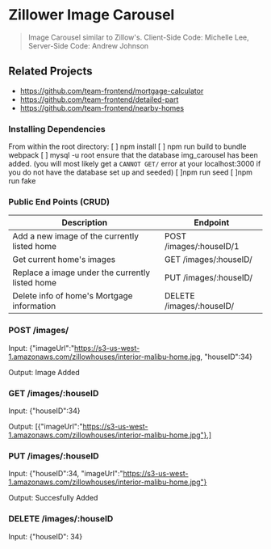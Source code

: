 # Zillower Image Carousel

> Image Carousel similar to Zillow's. Client-Side Code: Michelle Lee, Server-Side Code: Andrew Johnson

## Related Projects

  - https://github.com/team-frontend/mortgage-calculator
  - https://github.com/team-frontend/detailed-part
  - https://github.com/team-frontend/nearby-homes

### Installing Dependencies

From within the root directory: 
[ ] npm install
[ ] npm run build to bundle webpack
[ ] mysql -u root
    ensure that the database img_carousel has been added. (you will most likely get a `CANNOT GET/` error at your localhost:3000 if you do not have the database set up and seeded)
[ ]npm run seed
[ ]npm run fake

### Public End Points (CRUD)
| Description                                    | Endpoint                     |
| ---------------------------------------------- | ---------------------------- |
| Add a new image of the currently listed home   | POST /images/:houseID/1      |
| Get current home's images                      | GET /images/:houseID/        |
| Replace a image under the currently listed home| PUT /images/:houseID/        |
| Delete info of home's Mortgage information     | DELETE /images/:houseID/     |


### POST /images/
Input:
{"imageUrl":"https://s3-us-west-1.amazonaws.com/zillowhouses/interior-malibu-home.jpg, "houseID":34}

Output:
Image Added

### GET /images/:houseID
Input: {"houseID":34}

Output:
[{"imageUrl":"https://s3-us-west-1.amazonaws.com/zillowhouses/interior-malibu-home.jpg"},]

### PUT /images/:houseID
Input: {"houseID":34, "imageUrl":"https://s3-us-west-1.amazonaws.com/zillowhouses/interior-malibu-home.jpg"}

Output:
Succesfully Added

### DELETE /images/:houseID
Input: {"houseID": 34}

